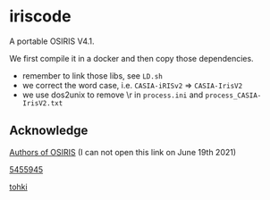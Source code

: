 # iriscode

A portable OSIRIS V4.1.

We first compile it in a docker and then copy those dependencies.

- remember to link those libs, see ``LD.sh``
- we correct the word case, i.e. ``CASIA-iRISv2`` => ``CASIA-IrisV2``
- we use dos2unix to remove \r in ``process.ini`` and ``process_CASIA-IrisV2.txt``

## Acknowledge

[Authors of OSIRIS](http://svnext.it-sudparis.eu/svnview2-eph/ref_syst/Iris_Osiris_v4.1/download/Iris_Osiris_v4.1.tar.gz) (I can not open this link on June 19th 2021)

[5455945](https://github.com/5455945/Iris_Osiris)

[tohki](https://github.com/tohki/iris-osiris)
